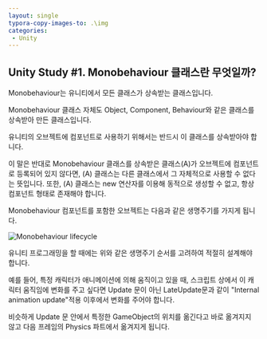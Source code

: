 ```yaml
---
layout: single
typora-copy-images-to: .\img
categories:
 - Unity
---
```


## Unity Study \#1. Monobehaviour 클래스란 무엇일까?



Monobehaviour는 유니티에서 모든 클래스가 상속받는 클래스입니다.

Monobehaviour 클래스 자체도 Object, Component, Behaviour와 같은 클래스를 상속받아 만든 클래스입니다.

유니티의 오브젝트에 컴포넌트로 사용하기 위해서는 반드시 이 클래스를 상속받아야 합니다.

이 말은 반대로 Monobehaviour 클래스를 상속받은 클래스(A)가 오브젝트에 컴포넌트로 등록되어 있지 않다면,  (A) 클래스는 다른 클래스에서 그 자체적으로 사용할 수 없다는 뜻입니다.
또한, (A) 클래스는 new 연산자를 이용해 동적으로 생성할 수 없고, 항상 컴포넌트 형태로 존재해야 합니다.

Monobehaviour 컴포넌트를 포함한 오브젝트는 다음과 같은 생명주기를 가지게 됩니다.

![Monobehaviour lifecycle](https://user-images.githubusercontent.com/28036481/113532636-d7d59100-9606-11eb-9efc-4e9504004d1c.png)

유니티 프로그래밍을 할 때에는 위와 같은 생명주기 순서를 고려하여 적절히 설계해야 합니다.

예를 들어, 특정 캐릭터가 애니메이션에 의해 움직이고 있을 때, 스크립트 상에서 이 캐릭터 움직임에 변화를 주고 싶다면
Update 문이 아닌 LateUpdate문과 같이 "Internal animation update"적용 이후에서 변화를 주어야 합니다.

비슷하게 Update 문 안에서 특정한 GameObject의 위치를 옮긴다고 바로 옮겨지지 않고 다음 프레임의 Physics 파트에서 옮겨지게 됩니다.

